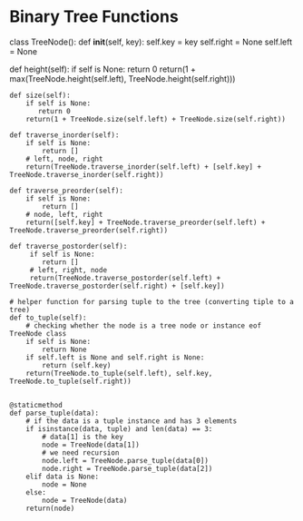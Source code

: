 # Binary Tree Functions




   class TreeNode():
   def __init__(self, key):
        self.key = key
        self.right = None
        self.left = None
   
   def height(self):
        if self is None:
           return 0
        return(1 + max(TreeNode.height(self.left), TreeNode.height(self.right)))

    def size(self):
        if self is None:
           return 0
        return(1 + TreeNode.size(self.left) + TreeNode.size(self.right))

    def traverse_inorder(self):
        if self is None:
            return []
        # left, node, right
        return(TreeNode.traverse_inorder(self.left) + [self.key] + TreeNode.traverse_inorder(self.right))

    def traverse_preorder(self):
        if self is None:
            return []
        # node, left, right
        return([self.key] + TreeNode.traverse_preorder(self.left) + TreeNode.traverse_preorder(self.right))

    def traverse_postorder(self):
         if self is None:
            return []
         # left, right, node
         return(TreeNode.traverse_postorder(self.left) + TreeNode.traverse_postorder(self.right) + [self.key])

    # helper function for parsing tuple to the tree (converting tiple to a tree)
    def to_tuple(self):
        # checking whether the node is a tree node or instance eof TreeNode class
        if self is None:
            return None
        if self.left is None and self.right is None:
            return (self.key)
        return(TreeNode.to_tuple(self.left), self.key, TreeNode.to_tuple(self.right))


    @staticmethod
    def parse_tuple(data):
        # if the data is a tuple instance and has 3 elements
        if isinstance(data, tuple) and len(data) == 3:
            # data[1] is the key
            node = TreeNode(data[1])
            # we need recursion
            node.left = TreeNode.parse_tuple(data[0])
            node.right = TreeNode.parse_tuple(data[2])
        elif data is None:
            node = None
        else:
            node = TreeNode(data)
        return(node)

